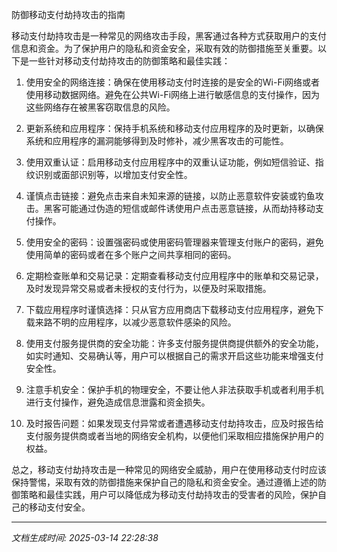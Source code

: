 防御移动支付劫持攻击的指南

移动支付劫持攻击是一种常见的网络攻击手段，黑客通过各种方式获取用户的支付信息和资金。为了保护用户的隐私和资金安全，采取有效的防御措施至关重要。以下是一些针对移动支付劫持攻击的防御策略和最佳实践：

1. 使用安全的网络连接：确保在使用移动支付时连接的是安全的Wi-Fi网络或者使用移动数据网络。避免在公共Wi-Fi网络上进行敏感信息的支付操作，因为这些网络存在被黑客窃取信息的风险。

2. 更新系统和应用程序：保持手机系统和移动支付应用程序的及时更新，以确保系统和应用程序的漏洞能够得到及时修补，减少黑客攻击的可能性。

3. 使用双重认证：启用移动支付应用程序中的双重认证功能，例如短信验证、指纹识别或面部识别等，以增加支付安全性。

4. 谨慎点击链接：避免点击来自未知来源的链接，以防止恶意软件安装或钓鱼攻击。黑客可能通过伪造的短信或邮件诱使用户点击恶意链接，从而劫持移动支付操作。

5. 使用安全的密码：设置强密码或使用密码管理器来管理支付账户的密码，避免使用简单的密码或者在多个账户之间共享相同的密码。

6. 定期检查账单和交易记录：定期查看移动支付应用程序中的账单和交易记录，及时发现异常交易或者未授权的支付行为，以便及时采取措施。

7. 下载应用程序时谨慎选择：只从官方应用商店下载移动支付应用程序，避免下载来路不明的应用程序，以减少恶意软件感染的风险。

8. 使用支付服务提供商的安全功能：许多支付服务提供商提供额外的安全功能，如实时通知、交易确认等，用户可以根据自己的需求开启这些功能来增强支付安全性。

9. 注意手机安全：保护手机的物理安全，不要让他人非法获取手机或者利用手机进行支付操作，避免造成信息泄露和资金损失。

10. 及时报告问题：如果发现支付异常或者遭遇移动支付劫持攻击，应及时报告给支付服务提供商或者当地的网络安全机构，以便他们采取相应措施保护用户的权益。

总之，移动支付劫持攻击是一种常见的网络安全威胁，用户在使用移动支付时应该保持警惕，采取有效的防御措施来保护自己的隐私和资金安全。通过遵循上述的防御策略和最佳实践，用户可以降低成为移动支付劫持攻击的受害者的风险，保护自己的移动支付安全。

---

*文档生成时间: 2025-03-14 22:28:38*
